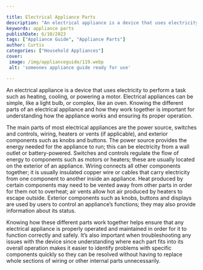 ```yaml
---

title: Electrical Appliance Parts
description: "An electrical appliance is a device that uses electricity to perform a task such as heating, cooling, or powering a motor. Electri...keep reading to learn"
keywords: appliance parts
publishDate: 6/10/2023
tags: ["Appliance Guide", "Appliance Parts"]
author: Curtis
categories: ["Household Appliances"]
cover: 
 image: /img/applianceguide/119.webp
 alt: 'someones appliance guide ready for use'

---
```


An electrical appliance is a device that uses electricity to perform a task such as heating, cooling, or powering a motor. Electrical appliances can be simple, like a light bulb, or complex, like an oven. Knowing the different parts of an electrical appliance and how they work together is important for understanding how the appliance works and ensuring its proper operation.

The main parts of most electrical appliances are the power source, switches and controls, wiring, heaters or vents (if applicable), and exterior components such as knobs and buttons. The power source provides the energy needed for the appliance to run; this can be electricity from a wall outlet or battery-powered. Switches and controls regulate the flow of energy to components such as motors or heaters; these are usually located on the exterior of an appliance. Wiring connects all other components together; it is usually insulated copper wire or cables that carry electricity from one component to another inside an appliance. Heat produced by certain components may need to be vented away from other parts in order for them not to overheat; air vents allow hot air produced by heaters to escape outside. Exterior components such as knobs, buttons and displays are used by users to control an appliance’s functions; they may also provide information about its status. 

Knowing how these different parts work together helps ensure that any electrical appliance is properly operated and maintained in order for it to function correctly and safely. It’s also important when troubleshooting any issues with the device since understanding where each part fits into its overall operation makes it easier to identify problems with specific components quickly so they can be resolved without having to replace whole sections of wiring or other internal parts unnecessarily.

